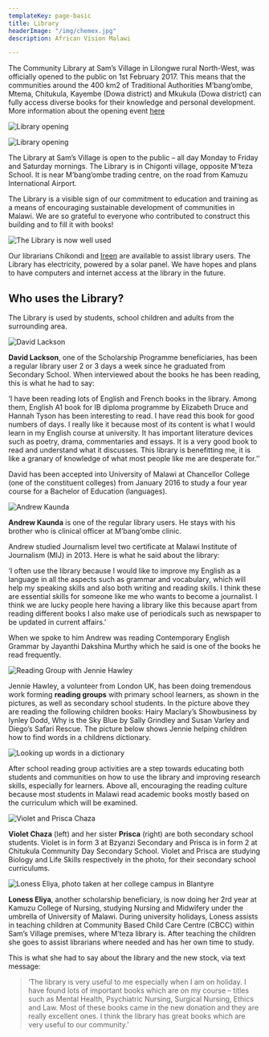 ```yaml
---
templateKey: page-basic
title: Library
headerImage: "/img/chemex.jpg"
description: African Vision Malawi

---
```

The Community Library at Sam’s Village in Lilongwe rural North-West, was officially opened to the public on 1st February 2017. This means that the communities around the 400 km2 of Traditional Authorities M’bang’ombe, Mtema, Chitukula, Kayembe (Dowa district) and Mkukula (Dowa district) can fully access diverse books for their knowledge and personal development. More information about the opening event [here](http://www.africanvision.org.uk/africa-vision-news/wp-content/uploads/2015/11/REPORT-ON-OPENING-LIBRARY-010217.pdf)

![Library opening](/img/report-on-opening-library-2-010217.jpg "Library opening")

![Library opening](/img/report-on-opening-library-010217.jpg "Library opening")



The Library at Sam’s Village is open to the public – all day Monday to Friday and Saturday mornings. The Library is in Chigonti village, opposite M’teza School. It is near M’bang’ombe trading centre, on the road from Kamuzu International Airport.

The Library is a visible sign of our commitment to education and training as a means of encouraging sustainable development of communities in Malawi. We are so grateful to everyone who contributed to construct this building and to fill it with books!

![The Library is now well used](/img/library.jpg "The Library is now well used")

Our librarians Chikondi and [Ireen](/about-us/team/staff-stories-ireen-mwale/) are available to assist library users. The Library has electricity, powered by a solar panel. We have hopes and plans to have computers and internet access at the library in the future.

## Who uses the Library?

The Library is used by students, school children and adults from the surrounding area.

![David Lackson](/img/david-lackson-1.jpg "David Lackson")

**David Lackson**, one of the Scholarship Programme beneficiaries, has been a regular library user 2 or 3 days a week since he graduated from Secondary School. When interviewed about the books he has been reading, this is what he had to say:

‘I have been reading lots of English and French books in the library. Among them, English A1 book for IB diploma programme by Elizabeth Druce and Hannah Tyson has been interesting to read. I have read this book for good numbers of days. I really like it because most of its content is what I would learn in my English course at university. It has important literature devices such as poetry, drama, commentaries and essays. It is a very good book to read and understand what it discusses. This library is benefitting me, it is like a granary of knowledge of what most people like me are desperate for.’’

David has been accepted into University of Malawi at Chancellor College (one of the constituent colleges) from January 2016 to study a four year course for a Bachelor of Education (languages).

![Andrew Kaunda](/img/andrew-kaunda-1.jpg "Andrew Kaunda")

**Andrew Kaunda** is one of the regular library users. He stays with his brother who is clinical officer at M’bang’ombe clinic.

Andrew studied Journalism level two certificate at Malawi Institute of Journalism (MIJ) in 2013. Here is what he said about the library:

‘I often use the library because I would like to improve my English as a language in all the aspects such as grammar and vocabulary, which will help my speaking skills and also both writing and reading skills. I think these are essential skills for someone like me who wants to become a journalist. I think we are lucky people here having a library like this because apart from reading different books I also make use of periodicals such as newspaper to be updated in current affairs.’

When we spoke to him Andrew was reading Contemporary English Grammar by Jayanthi Dakshina Murthy which he said is one of the books he read frequently.

![Reading Group with Jennie Hawley](/img/jennie-hawley-and-literacy-2.jpg "Reading Group with Jennie Hawley")

Jennie Hawley, a volunteer from London UK, has been doing tremendous work forming **reading groups** with primary school learners, as shown in the pictures, as well as secondary school students. In the picture above they are reading the following children books: Hairy Maclary’s Showbusiness by Iynley Dodd, Why is the Sky Blue by Sally Grindley and Susan Varley and Diego’s Safari Rescue. The picture below shows Jennie helping children how to find words in a childrens dictionary.


![Looking up words in a dictionary](/img/jennie-hawley-and-literacy-1.jpg "Looking up words in a dictionary")



After school reading group activities are a step towards educating both students and communities on how to use the library and improving research skills, especially for learners. Above all, encouraging the reading culture because most students in Malawi read academic books mostly based on the curriculum which will be examined.

![Violet and Prisca Chaza](/img/violet-and-prisca-chaza.jpg "Violet and Prisca Chaza")

**Violet Chaza** (left) and her sister **Prisca** (right) are both secondary school students. Violet is in form 3 at Bzyanzi Secondary and Prisca is in form 2 at Chitukula Community Day Secondary School. Violet and Prisca are studying Biology and Life Skills respectively in the photo, for their secondary school curriculums.

![Loness Eliya, photo taken at her college campus in Blantyre](/img/loness-eliya-2.jpg "Loness Eliya, photo taken at her college campus in Blantyre")



**Loness Eliya**, another scholarship beneficiary, is now doing her 2rd year at Kamuzu College of Nursing, studying Nursing and Midwifery under the umbrella of University of Malawi. During university holidays, Loness assists in teaching children at Community Based Child Care Centre (CBCC) within Sam’s Village premises, where M’teza library is. After teaching the children she goes to assist librarians where needed and has her own time to study.

This is what she had to say about the library and the new stock, via text message:

> ‘The library is very useful to me especially when I am on holiday. I have found lots of important books which are on my course – titles such as Mental Health, Psychiatric Nursing, Surgical Nursing, Ethics and Law. Most of these books came in the new donation and they are really excellent ones. I think the library has great books which are very useful to our community.’